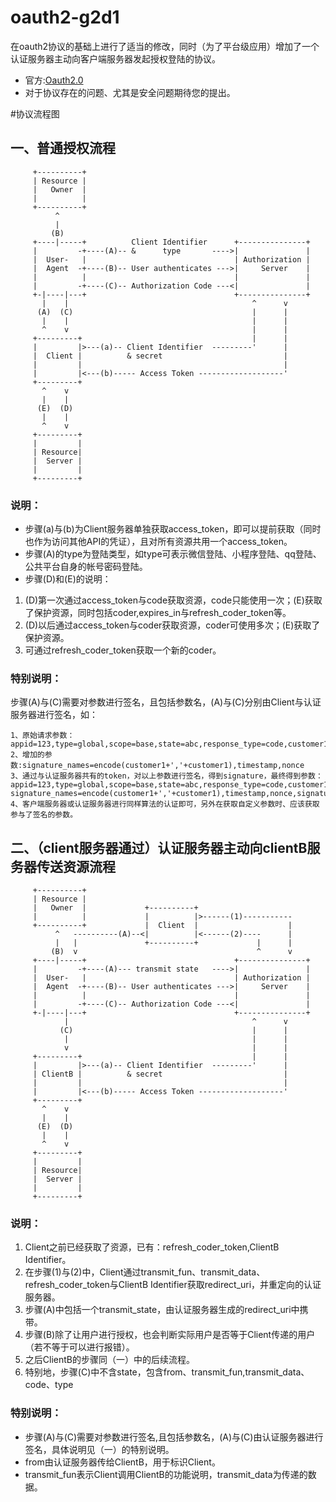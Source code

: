 # oauth2-g2d1
在oauth2协议的基础上进行了适当的修改，同时（为了平台级应用）增加了一个认证服务器主动向客户端服务器发起授权登陆的协议。
* 官方:[Oauth2.0](https://oauth.net/2/)
* 对于协议存在的问题、尤其是安全问题期待您的提出。

#协议流程图

## 一、普通授权流程
```
     +----------+
     | Resource |
     |   Owner  |
     |          |
     +----------+
          ^
          |
         (B)
     +----|-----+          Client Identifier      +---------------+
     |         -+----(A)-- &      type       ---->|               |
     |  User-   |                                 | Authorization |
     |  Agent  -+----(B)-- User authenticates --->|     Server    |
     |          |                                 |               |
     |         -+----(C)-- Authorization Code ---<|               |
     +-|----|---+                                 +---------------+
       |    |                                         ^      v
      (A)  (C)                                        |      |
       |    |                                         |      |
       ^    v                                         |      |
     +---------+                                      |      |
     |         |>---(a)-- Client Identifier  ---------'      |
     |  Client |          & secret                           |
     |         |                                             |
     |         |<---(b)----- Access Token -------------------'
     +---------+
       ^    v   
       |    |   
      (E)  (D)  
       |    |   
       ^    v   
     +---------+
     |         |
     | Resource|
     |  Server |
     |         |
     +---------+
```
### 说明：
* 步骤(a)与(b)为Client服务器单独获取access\_token，即可以提前获取（同时也作为访问其他API的凭证），且对所有资源共用一个access\_token。
* 步骤(A)的type为登陆类型，如type可表示微信登陆、小程序登陆、qq登陆、公共平台自身的帐号密码登陆。
* 步骤(D)和(E)的说明：
1. (D)第一次通过access\_token与code获取资源，code只能使用一次；(E)获取了保护资源，同时包括coder,expires\_in与refresh\_coder\_token等。
2. (D)以后通过access\_token与coder获取资源，coder可使用多次；(E)获取了保护资源。
3. 可通过refresh\_coder\_token获取一个新的coder。

### 特别说明：
步骤(A)与(C)需要对参数进行签名，且包括参数名，(A)与(C)分别由Client与认证服务器进行签名，如：
```
1、原始请求参数：appid=123,type=global,scope=base,state=abc,response_type=code,customer1=xyz,customer2=xyz2
2、增加的参数:signature_names=encode(customer1+','+customer1),timestamp,nonce
3、通过与认证服务器共有的token，对以上参数进行签名，得到signature，最终得到参数：
appid=123,type=global,scope=base,state=abc,response_type=code,customer1=xyz,customer2=xyz2,
signature_names=encode(customer1+','+customer1),timestamp,nonce,signature
4、客户端服务器或认证服务器进行同样算法的认证即可，另外在获取自定义参数时、应该获取参与了签名的参数。
```

## 二、（client服务器通过）认证服务器主动向clientB服务器传送资源流程
```
     +----------+                               
     | Resource |                               
     |   Owner  |             +----------+                         
     |          |             |          |>------(1)-----------   
     +----------+             |  Client  |                    |   
          ^   ----------(A)--<|          |<------(2)----      |   
          |   |               +----------+             |      |   
         (B)  v                                        ^      v   
     +----|-----+                                 +---------------+
     |         -+----(A)--- transmit state   ---->|               |
     |  User-   |                                 | Authorization |
     |  Agent  -+----(B)-- User authenticates --->|     Server    |
     |          |                                 |               |
     |         -+----(C)-- Authorization Code ---<|               |
     +-|----|---+                                 +---------------+
            |                                         ^      v
           (C)                                        |      |
            |                                         |      |
            v                                         |      |
     +---------+                                      |      |
     |         |>---(a)-- Client Identifier  ---------'      |
     | ClientB |          & secret                           |
     |         |                                             |
     |         |<---(b)----- Access Token -------------------'
     +---------+
       ^    v   
       |    |   
      (E)  (D)  
       |    |   
       ^    v   
     +---------+
     |         |
     | Resource|
     |  Server |
     |         |
     +---------+
```
### 说明：
1. Client之前已经获取了资源，已有：refresh\_coder\_token,ClientB Identifier。
2. 在步骤(1)与(2)中，Client通过transmit\_fun、transmit\_data、refresh\_coder\_token与ClientB Identifier获取redirect\_uri，并重定向的认证服务器。
3. 步骤(A)中包括一个transmit\_state，由认证服务器生成的redirect\_uri中携带。
4. 步骤(B)除了让用户进行授权，也会判断实际用户是否等于Client传递的用户（若不等于可以进行报错）。
5. 之后ClientB的步骤同（一）中的后续流程。
6. 特别地，步骤(C)中不含state，包含from、transmit\_fun,transmit\_data、code、type

### 特别说明：
* 步骤(A)与(C)需要对参数进行签名,且包括参数名，(A)与(C)由认证服务器进行签名，具体说明见（一）的特别说明。
* from由认证服务器传给ClientB，用于标识Client。
* transmit\_fun表示Client调用ClientB的功能说明，transmit\_data为传递的数据。